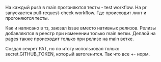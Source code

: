 
На каждый push в main прогоняются тесты - test workflow. 
На pr запускается pull-request-check workflow. 
Где происходит линт и прогоняются тесты. 

Как и написано в тз, заюзал issue вместо нативных релизов. 
Релизы добавляются в реестр при изменении только main ветки. 
Деплой на pages также происходит только при релизе на main ветке. 

Создал секрет PAT, но по итогу использовал только secret.GITHUB_TOKEN, который автогенится. 
Так что все +- норм. 



